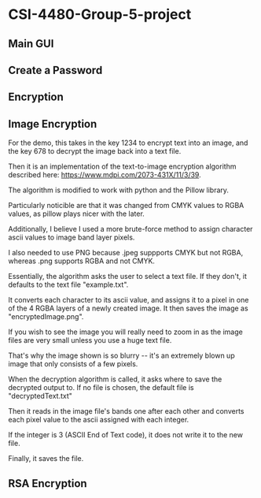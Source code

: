 # CSI-4480-Group-5-project

## Main GUI

## Create a Password

## Encryption

## Image Encryption

For the demo, this takes in the key 1234 to encrypt text into an image, and the key 678 to decrypt the image back into a text file.

Then it is an implementation of the text-to-image encryption algorithm described here: https://www.mdpi.com/2073-431X/11/3/39. 

The algorithm is modified to work with python and the Pillow library. 

Particularly noticible are that it was changed from CMYK values to RGBA values, as pillow plays nicer with the later.

Additionally, I believe I used a more brute-force method to assign character ascii values to image band layer pixels. 

I also needed to use PNG because .jpeg suppports CMYK but not RGBA, whereas .png supports RGBA and not CMYK.

Essentially, the algorithm asks the user to select a text file. If they don't, it defaults to the text file "example.txt".

It converts each character to its ascii value, and assigns it to a pixel in one of the 4 RGBA layers of a newly created image. It then saves the image as "encryptedImage.png". 

If you wish to see the image you will really need to zoom in as the image files are very small unless you use a huge text file.

That's why the image shown is so blurry -- it's an extremely blown up image that only consists of a few pixels.

When the decryption algorithm is called, it asks where to save the decrypted output to. If no file is chosen, the default file is "decryptedText.txt"

Then it reads in the image file's bands one after each other and converts each pixel value to the ascii assigned with each integer. 

If the integer is 3 (ASCII End of Text code), it does not write it to the new file. 

Finally, it saves the file.

## RSA Encryption
